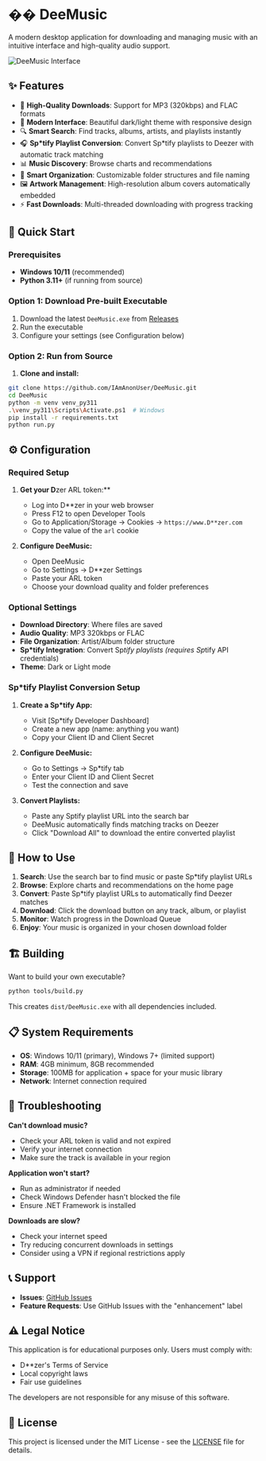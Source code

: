 # �� DeeMusic

A modern desktop application for downloading and managing music with an intuitive interface and high-quality audio support.

![DeeMusic Interface](docs/screenshot.png)

## ✨ Features

- 🎵 **High-Quality Downloads**: Support for MP3 (320kbps) and FLAC formats
- 🎨 **Modern Interface**: Beautiful dark/light theme with responsive design
- 🔍 **Smart Search**: Find tracks, albums, artists, and playlists instantly
- 🎧 **Sp*tify Playlist Conversion**: Convert Sp*tify playlists to Deezer with automatic track matching
- 📊 **Music Discovery**: Browse charts and recommendations
- 📁 **Smart Organization**: Customizable folder structures and file naming
- 🖼️ **Artwork Management**: High-resolution album covers automatically embedded
- ⚡ **Fast Downloads**: Multi-threaded downloading with progress tracking

## 🚀 Quick Start

### Prerequisites
- **Windows 10/11** (recommended)
- **Python 3.11+** (if running from source)

### Option 1: Download Pre-built Executable
1. Download the latest `DeeMusic.exe` from [Releases](https://github.com/IAmAnonUser/DeeMusic/releases)
2. Run the executable
3. Configure your settings (see Configuration below)

### Option 2: Run from Source
1. **Clone and install:**
```bash
git clone https://github.com/IAmAnonUser/DeeMusic.git
cd DeeMusic
python -m venv venv_py311
.\venv_py311\Scripts\Activate.ps1  # Windows
pip install -r requirements.txt
python run.py
```

## ⚙️ Configuration

### Required Setup
1. **Get your D**zer ARL token:**
   - Log into D**zer in your web browser
   - Press F12 to open Developer Tools
   - Go to Application/Storage → Cookies → `https://www.D**zer.com`
   - Copy the value of the `arl` cookie

2. **Configure DeeMusic:**
   - Open DeeMusic
   - Go to Settings → D**zer Settings
   - Paste your ARL token
   - Choose your download quality and folder preferences

### Optional Settings
- **Download Directory**: Where files are saved
- **Audio Quality**: MP3 320kbps or FLAC
- **File Organization**: Artist/Album folder structure
- **Sp*tify Integration**: Convert Sp*tify playlists (requires Sp*tify API credentials)
- **Theme**: Dark or Light mode

### Sp*tify Playlist Conversion Setup
1. **Create a Sp*tify App:**
   - Visit [Sp*tify Developer Dashboard]
   - Create a new app (name: anything you want)
   - Copy your Client ID and Client Secret

2. **Configure DeeMusic:**
   - Go to Settings → Sp*tify tab
   - Enter your Client ID and Client Secret
   - Test the connection and save

3. **Convert Playlists:**
   - Paste any Sptify playlist URL into the search bar
   - DeeMusic automatically finds matching tracks on Deezer
   - Click "Download All" to download the entire converted playlist

## 🎯 How to Use

1. **Search**: Use the search bar to find music or paste Sp*tify playlist URLs
2. **Browse**: Explore charts and recommendations on the home page
3. **Convert**: Paste Sp*tify playlist URLs to automatically find Deezer matches
4. **Download**: Click the download button on any track, album, or playlist
5. **Monitor**: Watch progress in the Download Queue
6. **Enjoy**: Your music is organized in your chosen download folder

## 🏗️ Building

Want to build your own executable?

```bash
python tools/build.py
```

This creates `dist/DeeMusic.exe` with all dependencies included.

## 📋 System Requirements

- **OS**: Windows 10/11 (primary), Windows 7+ (limited support)
- **RAM**: 4GB minimum, 8GB recommended
- **Storage**: 100MB for application + space for your music library
- **Network**: Internet connection required

## 🐛 Troubleshooting

**Can't download music?**
- Check your ARL token is valid and not expired
- Verify your internet connection
- Make sure the track is available in your region

**Application won't start?**
- Run as administrator if needed
- Check Windows Defender hasn't blocked the file
- Ensure .NET Framework is installed

**Downloads are slow?**
- Check your internet speed
- Try reducing concurrent downloads in settings
- Consider using a VPN if regional restrictions apply

## 📞 Support

- **Issues**: [GitHub Issues](https://github.com/IAmAnonUser/DeeMusic/issues)
- **Feature Requests**: Use GitHub Issues with the "enhancement" label

## ⚠️ Legal Notice

This application is for educational purposes only. Users must comply with:
- D**zer's Terms of Service
- Local copyright laws
- Fair use guidelines

The developers are not responsible for any misuse of this software.

## 📄 License

This project is licensed under the MIT License - see the [LICENSE](LICENSE) file for details.


